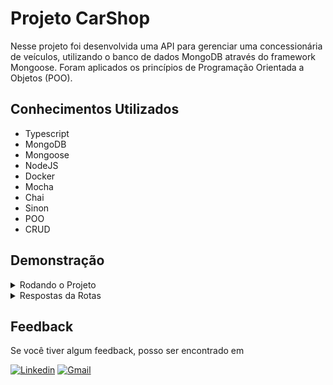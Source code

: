 # Projeto CarShop

Nesse projeto foi desenvolvida uma API para gerenciar uma concessionária de veículos, utilizando o banco de dados MongoDB através do framework Mongoose. Foram aplicados os princípios de Programação Orientada a Objetos (POO).

## Conhecimentos Utilizados

- Typescript
- MongoDB
- Mongoose
- NodeJS
- Docker
- Mocha
- Chai
- Sinon
- POO
- CRUD

## Demonstração
  
 <details>
  <summary>Rodando o Projeto</summary></br>

  1- Clone o repositório
  
```text
git clone git@github.com:tryber/sd-025-b-project-car-shop.git
```

  2- Instale as dependências na raíz do projeto

```text
  npm install
```

3- Execute o comando docker-compose up para construir e iniciar os contêineres.

```text
docker-compose up -d
```

4- A partir daqui você pode rodar o container car_shop via CLI ou abri-lo no VS Code.

```text
docker exec -it car_shop bash.
```

5- Para rodar o servidor com o docker, basta acessar o terminal do container car_shop e rodar o comando abaixo e utilizar o insomnia, postman ou algum software de sua preferencia

```text
npm run dev
```

6- Para testar o projeto use o seguinte script no terminal do container car_shop

```text
npm run test:coverage
```

  </details>

 <details>
  <summary>Respostas da Rotas</summary></br>
  
  <details>
    <summary> POST /cars</summary>
  Para realizar o cadastro de um novo carro, utilize o método `POST` em `/cars`, o body da requisição deve conter o seguinte formato:

    ```json
    {
      "model": "Marea",
      "year": 2002,
      "color": "Black",
      "status": true,
      "buyValue": 15.990,
      "doorsQty": 4,
      "seatsQty": 5
    }
    ```

 O retorno será um status `200` e um `json` contendo o veículo cadastrado:

    ```json
    {
      "id": "6348513f34c397abcad040b2",
      "model": "Marea",
      "year": 2002,
      "color": "Black",
      "status": true,
      "buyValue": 15.990,
      "doorsQty": 4,
      "seatsQty": 5
    }
    ```
  
  </details>
  <details>
    <summary>POST /motorcycle</summary>
 Para realizar o cadastro de uma nova moto, utilize o método `POST` em `/motorcycles`, o body da requisição deve conter o seguinte formato:

    ```json
    {
      "model": "Honda Cb 600f Hornet",
      "year": 2005,
      "color": "Yellow",
      "status": true,
      "buyValue": 30.000,
      "category": "Street",
      "engineCapacity": 600
    }
    ```
  
 O retorno será um status `200` e um `json` contendo o veículo cadastrado:

    ```json
    {
      "id": "6348513f34c397abcad040b2",
      "model": "Honda Cb 600f Hornet",
      "year": 2005,
      "color": "Yellow",
      "status": true,
      "buyValue": 30.000,
      "category": "Street",
      "engineCapacity": 600
    }
    ```
  
  </details>
  <details>
  <summary> GET /cars</summary>
   Utilizando o método GET em `/cars`, o retorno será um status `200` e um `json` contendo os carros cadastrados:

    ```json
    [
      {
        "id": "634852326b35b59438fbea2f",
        "model": "Marea",
        "year": 2002,
        "color": "Black",
        "status": true,
        "buyValue": 15.99,
        "doorsQty": 4,
        "seatsQty": 5
      },
      {
        "id": "634852326b35b59438fbea31",
        "model": "Tempra",
        "year": 1995,
        "color": "Black",
        "buyValue": 39,
        "doorsQty": 2,
        "seatsQty": 5
      }
    ]
    ```

  </details>
  
  <details>
  <summary> GET /motorcycles</summary>
  
 Utilizando o método GET em `/motorcycles`, o retorno será um status `200` e um `json` contendo uma lista de todas as motos cadastradas:

    ```json
    [
      {
        "id": "634852326b35b59438fbea2f",
        "model": "Honda Cb 600f Hornet",
        "year": 2005,
        "color": "Yellow",
        "status": true,
        "buyValue": 30.000,
        "category": "Street",
        "engineCapacity": 600
      },
      {
        "id": "634852326b35b59438fbea31",
        "model": "Honda Cbr 1000rr",
        "year": 2011,
        "color": "Orange",
        "status": true,
        "buyValue": 59.900,
        "category": "Street",
        "engineCapacity": 1000
      }
    ]
    ```
  
  </details>
  <details>
  <summary> GET /cars/:id</summary>
  
 Utilizando o método GET em `/cars/:id` é possível buscar um carro específico, basta enviar por parâmetro o ` id ` do veículo.
 O ` id ` deve ser um valor válido de um veículo existente no banco de dados e seguir os padrões de id do MongoDB, como no exemplo abaixo:

    ```json
      http://localhost:3001/cars/6348513f34c397abcad040b2
    ```

 O retorno será um status `200` e um `json` contendo o veículo com o id informado:

    ```json
    {
      "id": "6348513f34c397abcad040b2",
      "model": "Marea",
      "year": 2002,
      "color": "Black",
      "status": true,
      "buyValue": 15.990,
      "doorsQty": 4,
      "seatsQty": 5
    }
    ```

 Caso o veículo não seja encontrado, será retornado o status ` 404 ` e um `json` contendo uma mensagem:

    ```json
    { "message": "Car not found" }
    ```

 Caso um ` id ` inválido seja informado, será retornado o status ` 422 ` e um `json` contendo uma mensagem:

    ```json
    { "message": "Invalid mongo id" }
    ```

  </details>
  <details>
  <summary> GET /motorcycles/:id</summary>
  
 Utilizando o método GET em `/motorcycles/:id` é possível buscar uma moto específica, basta enviar por parâmetro o ` id ` do veículo.
 O ` id ` deve ser um valor válido de um veículo existente no banco de dados e seguir os padrões de id do MongoDB, como no exemplo abaixo:

    ```json
      http://localhost:3001/motorcycles/634852326b35b59438fbea2f
    ```

 O retorno será um status `200` e um `json` contendo o veículo com o id informado:

    ```json
    {
      "id": "634852326b35b59438fbea2f",
      "model": "Honda Cb 600f Hornet",
      "year": 2005,
      "color": "Yellow",
      "status": true,
      "buyValue": 30.000,
      "category": "Street",
      "engineCapacity": 600
    }
    ```

 Caso o veículo não seja encontrado, será retornado o status ` 404 ` e um `json` contendo uma mensagem:

    ```json
      { "message": "Motorcycle not found" }
    ```

 Caso um ` id ` inválido seja informado, será retornado o status ` 422 ` e um `json` contendo uma mensagem:
  
    ```json
      { "message": "Invalid mongo id" }
    ```

  </details>
  <details>
  <summary> PUT /cars/:id</summary>
  
 Utilizando o método PUT em `/cars/:id` é possível atualizar um carro específico, basta enviar por parâmetro o ` id ` do veículo e o ` body ` da requisição deve conter o seguinte formato:

    ```json
    {
      "model": "Marea",
      "year": 1992,
      "color": "Red",
      "status": true,
      "buyValue": 12.000,
      "doorsQty": 2,
      "seatsQty": 5
    }
    ```

 O ` id ` deve ser um valor válido de um veículo existente no banco de dados e seguir os padrões de id do MongoDB, como no exemplo abaixo:

    ```json
      http://localhost:3001/cars/634852326b35b59438fbea2f
    ```

 O retorno será um status `200` e um `json` contendo o veículo com o id informado:

    ```json
    {
      "id": "634852326b35b59438fbea2f",
      "model": "Marea",
      "year": 1992,
      "color": "Red",
      "status": true,
      "buyValue": 12.000,
      "doorsQty": 2,
      "seatsQty": 5
    }
    ```

 Caso o veículo não seja encontrado, será retornado o status ` 404 ` e um `json` contendo uma mensagem:

    ```json
    { "message": "Car not found" }
    ```

 Caso um ` id ` inválido seja informado, será retornado o status ` 422 ` e um `json` contendo uma mensagem:

    ```json
    { "message": "Invalid mongo id" }
    ```

  </details>
  <details>
  <summary> PUT /motorcycles/:id</summary>
 Utilizando o método PUT em `/motorcycles/:id` é possível atualizar uma moto específica, basta enviar por parâmetro o ` id ` do veículo e o ` body ` da requisição deve conter o seguinte formato:

    ```json
    {
      "model": "Honda Cb 600f Hornet",
      "year": 2014,
      "color": "Red",
      "status": true,
      "buyValue": 45.000,
      "category": "Street",
      "engineCapacity": 600
    }
    ```

 O ` id ` deve ser um valor válido de um veículo existente no banco de dados e seguir os padrões de id do MongoDB, como no exemplo abaixo:

    ```json
      http://localhost:3001/motorcycles/634852326b35b59438fbea2f
    ```

 O retorno será um status `200` e um `json` contendo o veículo com o id informado:

    ```json
    {
      "id": "634852326b35b59438fbea2f",
      "model": "Honda Cb 600f Hornet",
      "year": 2014,
      "color": "Red",
      "status": true,
      "buyValue": 45.000,
      "category": "Street",
      "engineCapacity": 600
    }
    ```

 Caso o veículo não seja encontrado, será retornado o status ` 404 ` e um `json` contendo uma mensagem:

    ```json
    { "message": "Motorcycle not found" }
    ```

 Caso um ` id ` inválido seja informado, será retornado o status ` 422 ` e um `json` contendo uma mensagem:

    ```json
    { "message": "Invalid mongo id" }
    ```

  </details>
  <details>
  <summary> DELETE /cars/:id</summary>
  
 Utilizando o método DELETE em `/cars/:id` é possível deletar um carro do banco de dados, basta enviar por parâmetro o ` id ` do veículo:
 O ` id ` deve ser um valor válido de um veículo existente no banco de dados e seguir os padrões de id do MongoDB, como no exemplo abaixo:

    ```json
      http://localhost:3001/cars/634852326b35b59438fbea2f
    ```

 O retorno será um status ` 204 ` sem ` body `:
 Caso o veículo não seja encontrado, será retornado o status ` 404 ` e um `json` contendo uma mensagem:

    ```json
    { "message": "Car not found" }
    ```

 Caso um ` id ` inválido seja informado, será retornado o status ` 422 ` e um `json` contendo uma mensagem:

    ```json
    { "message": "Invalid mongo id" }
    ```

  </details>
  <details>
  <summary>DELETE /motorcycles/:i</summary>
  
 Utilizando o método DELETE em `/motorcycles/:id` é possível deletar uma moto do banco de dados, basta enviar por parâmetro o ` id ` do veículo:
 O ` id ` deve ser um valor válido de um veículo existente no banco de dados e seguir os padrões de id do MongoDB, como no exemplo abaixo:

    ```json
      http://localhost:3001/motorcycles/634852326b35b59438fbea2f
    ```

 O retorno será um status ` 204 ` sem ` body `:
 Caso o veículo não seja encontrado, será retornado o status ` 404 ` e um `json` contendo uma mensagem:

    ```json
    { "message": "Motorcycle not found" }
    ```

 Caso um ` id ` inválido seja informado, será retornado o status ` 422 ` e um `json` contendo uma mensagem:

    ```json
    { "message": "Invalid mongo id" }
    ```

  </details>
  
</details>

## Feedback

Se você tiver algum feedback, posso ser encontrado em

[![Linkedin](https://img.shields.io/badge/LinkedIn-0077B5?style=for-the-badge&logo=linkedin&logoColor=white)](https://www.linkedin.com/in/jonathankarlinski/)
[![Gmail](https://img.shields.io/badge/Gmail-D14836?style=for-the-badge&logo=gmail&logoColor=white)](mailto:jonathankarlinski57@gmail.com)
